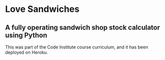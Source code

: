 # Love Sandwiches

## A fully operating sandwich shop stock calculator using Python

This was part of the Code Institute course curriculum, and it has been deployed on Heroku.